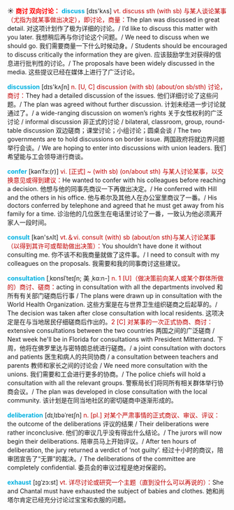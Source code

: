 ☀ <font color="red">**商讨 双向讨论：**</font>
<font color="sky blue">**discuss**</font> [dɪs'kʌs] 
<font color="#c00000">vt. discuss sth (with sb) 与某人谈论某事（尤指为就某事做出决定），即讨论，商量：</font>The plan was discussed in great detail. 对这项计划作了极为详细的讨论。/ I’d like to discuss this matter with you later. 我想稍后再与你讨论这个问题。/ We need to discuss when we should go. 我们需要商量一下什么时候动身。/ Students should be encouraged to discuss critically the information they are given. 应该鼓励学生对获得的信息进行批判性的讨论。/ The proposals have been widely discussed in the media. 这些提议已经在媒体上进行了广泛讨论。

<font color="sky blue">**discussion**</font> [dɪs'kʌʃn] 
<font color="#c00000">n. [U, C] discussion (with sb) (about/on sb/sth) 讨论，商讨：</font>They had a detailed discussion of the issues. 他们详细讨论了这些问题。/ The plan was agreed without further discussion. 计划未经进一步讨论就通过了。/ a wide-ranging discussion on women’s rights 关于女性权利的广泛讨论 / informal discussion 非正式的讨论 / bilateral, classroom, group, round-table discussion 双边磋商；课堂讨论；小组讨论；圆桌会谈 / The two governments are to hold discussions on border issue. 两国政府将就边界问题举行会谈。/ We are hoping to enter into discussions with union leaders. 我们希望能与工会领导进行商谈。  
           
<font color="sky blue">**confer**</font> [kənˈfɜ:(r)]
<font color="#c00000">vi. [正式] ~ (with sb) (on/about sth) 与某人讨论某事，以交换意见或得到建议：</font>He wanted to confer with his colleagues before reaching a decision. 他想与他的同事先商议一下再做出决定。/ He conferred with Hill and the others in his office. 他与希尔及其他人在办公室里商议了一番。/ His doctors conferred by telephone and agreed that he must get away from his family for a time. 诊治他的几位医生在电话里讨论了一番，一致认为他必须离开家人一段时间。

<font color="sky blue">**consult**</font> [kən'sʌlt] 
<font color="#c00000">vt.＆vi. consult (with) sb (about/on sth)与某人讨论某事（以得到其许可或帮助做出决策）：</font>You shouldn’t have done it without consulting me. 你不该不和我商量就做了这件事。/ I need to consult with my colleagues on the proposals. 我需要和我的同事商讨这些建议。
                      
<font color="sky blue">**consultation**</font> [ˌkɒnslˈteɪʃn; 美 ˌkɑ:n-]
<font color="#c00000">n. 1 [U]（做决策前向某人或某个群体所做的）商讨、磋商：</font>acting in consultation with all the departments involved 和所有有关部门磋商后行事 / The plans were drawn up in consultation with the World Health Organization. 这些方案是在与世界卫生组织磋商之后起草的。/ The decision was taken after close consultation with local residents. 这项决定是在与当地居民仔细磋商后作出的。<font color="#c00000">2 [C] 对某事的一次正式协商、商讨：</font>extensive consultations between the two countries 两国之间的广泛磋商 / Next week he'll be in Florida for consultations with President Mitterrand. 下周，他将在佛罗里达与密特朗总统进行磋商。/ a joint consultation with doctors and patients 医生和病人的共同协商 / a consultation between teachers and parents 教师和家长之间的讨论会 / We need more consultation with the unions. 我们需要和工会进行更多的协商。/ The police chiefs will hold a consultation with all the relevant groups. 警察局长们将同所有相关群体举行协商会议。/ The plan was developed in close consultation with the local community. 该计划是在同当地社区的密切磋商中逐渐形成的。
           
<font color="sky blue">**deliberation**</font> [dɪˌlɪbəˈreɪʃn]
<font color="#c00000">n. [pl.] 对某个严肃事情的正式商议、审议、评议：</font>the outcome of the deliberations 评议的结果 / Their deliberations were rather inconclusive. 他们的审议几乎没有得出什么结论。/ The jurors will now begin their deliberations. 陪审员马上开始评议。/ After ten hours of deliberation, the jury returned a verdict of ‘not guilty’. 经过十小时的商议，陪审团宣告了“无罪”的裁决。/ The deliberations of the committee are completely confidential. 委员会的审议过程是绝对保密的。

<font color="sky blue">**exhaust**</font> [ɪgˈzɔ:st]
<font color="#c00000">vt. 详尽讨论或研究一个主题（直到没什么可以再说的）：</font>She and Chantal must have exhausted the subject of babies and clothes. 她和尚塔尔肯定已经充分讨论过宝宝和衣服的问题。
